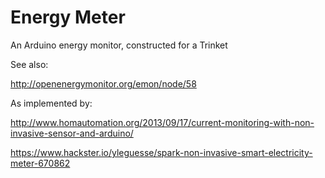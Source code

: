 Energy Meter
============

An Arduino energy monitor, constructed for a Trinket

See also:

http://openenergymonitor.org/emon/node/58

As implemented by:

http://www.homautomation.org/2013/09/17/current-monitoring-with-non-invasive-sensor-and-arduino/

https://www.hackster.io/yleguesse/spark-non-invasive-smart-electricity-meter-670862

